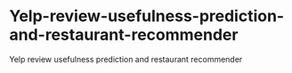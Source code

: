 # Yelp-review-usefulness-prediction-and-restaurant-recommender
Yelp review usefulness prediction and restaurant recommender
